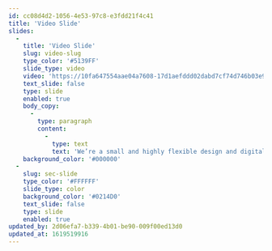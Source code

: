 ```yaml
---
id: cc08d4d2-1056-4e53-97c8-e3fdd21f4c41
title: 'Video Slide'
slides:
  -
    title: 'Video Slide'
    slug: video-slug
    type_color: '#5139FF'
    slide_type: video
    video: 'https://10fa647554aae04a7608-17d1aefddd02dabd7cf74d746b03e9c7.ssl.cf3.rackcdn.com/MNM%202050%20-%202.mp4'
    text_slide: false
    type: slide
    enabled: true
    body_copy:
      -
        type: paragraph
        content:
          -
            type: text
            text: 'We’re a small and highly flexible design and digital agency based in central London with more than 35 years combined experience across the highest-level of design and digital work.'
    background_color: '#000000'
  -
    slug: sec-slide
    type_color: '#FFFFFF'
    slide_type: color
    background_color: '#0214D0'
    text_slide: false
    type: slide
    enabled: true
updated_by: 2d06efa7-b339-4b01-be90-009f00ed13d0
updated_at: 1619519916
---
```


